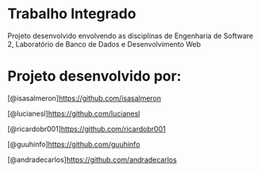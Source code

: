 # Trabalho Integrado
Projeto desenvolvido envolvendo as disciplinas de Engenharia de Software 2, Laboratório de Banco de Dados e Desenvolvimento Web

# Projeto desenvolvido por:

[@isasalmeron]https://github.com/isasalmeron

[@lucianesl]https://github.com/lucianesl

[@ricardobr001]https://github.com/ricardobr001

[@guuhinfo]https://github.com/guuhinfo

[@andradecarlos]https://github.com/andradecarlos
